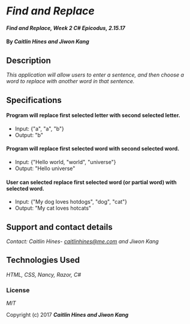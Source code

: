 # _Find and Replace_

#### _Find and Replace, Week 2 C# Epicodus, 2.15.17_

#### By _**Caitlin Hines and Jiwon Kang**_

## Description

_This application will allow users to enter a sentence, and then choose a word to replace with another word in that sentence._

## Specifications

#### Program will replace first selected letter with second selected letter.
* Input: {"a", "a", "b"}
* Output: "b"

#### Program will replace first selected word with second selected word.
* Input: {"Hello world, "world", "universe"}
* Output: "Hello universe"

#### User can selected replace first selected word (or partial word) with selected word.
* Input: {"My dog loves hotdogs", "dog", "cat"}
* Output: "My cat loves hotcats"



## Support and contact details

_Contact: Caitlin Hines- caitlinhines@me.com and Jiwon Kang_

## Technologies Used

_HTML, CSS, Nancy, Razor, C#_

### License

*MIT*

Copyright (c) 2017 **_Caitlin Hines and Jiwon Kang_**
